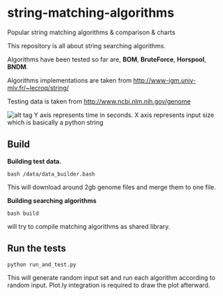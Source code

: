 # string-matching-algorithms
Popular string matching algorithms &amp; comparison &amp; charts


This repository is all about string searching algorithms.

Algorithms have been tested so far are, **BOM**, **BruteForce**, **Horspool**, **BNDM**.

Algorithms implementations are taken from http://www-igm.univ-mlv.fr/~lecroq/string/

Testing data is taken from http://www.ncbi.nlm.nih.gov/genome

![alt tag](https://raw.github.com/erenyagdiran/string-matching-algorithms/master/string_search_algorithms.png)
Y axis represents time in seconds.
X axis represents input size which is basically a python string


Build
--------------

**Building test data.**


```
bash /data/data_builder.bash
```

This will download around 2gb genome files and merge them to one file.

**Building searching algorithms**


```
bash build
```

will try to compile matching algorithms as shared library.


Run the tests
--------------


```
python run_and_test.py
```


This will generate random input set and run each algorithm according to random input. 
Plot.ly integration is required to draw the plot afterward.

